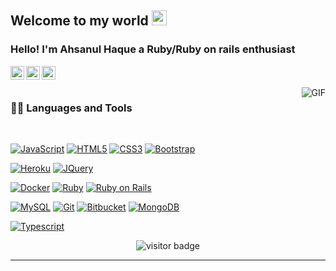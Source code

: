     
## Welcome to my world <img src="https://github.com/TheDudeThatCode/TheDudeThatCode/blob/master/Assets/Earth.gif" width="24px">

### Hello! I'm Ahsanul Haque a Ruby/Ruby on rails enthusiast 


<a href="https://twitter.com/Vikingslord">
  <img align="left" alt="Ahsanul Haque | Twitter" width="22px" src="https://cdn.jsdelivr.net/npm/simple-icons@v3/icons/twitter.svg" />
</a>
<a href="https://www.linkedin.com/in/ahsanul-haque-533235190/">
  <img align="left" alt="Ahsanul Haque" width="22px" src="https://cdn.jsdelivr.net/npm/simple-icons@v3/icons/linkedin.svg" />
</a>
<a href="https://www.facebook.com/haque.ahsanul/">
  <img align="left" alt="Ahsanul Haquei" width="22px" src="https://cdn.jsdelivr.net/npm/simple-icons@v3/icons/facebook.svg" />
</a>

<br />
<br />

  <img align="right" alt="GIF" src="https://media.giphy.com/media/836HiJc7pgzy8iNXCn/giphy.gif" />
  
### 👨‍💻 Languages and Tools

<br />

[![JavaScript](https://img.shields.io/badge/-JavaScript-black?style=flat&logo=javascript&link=https://github.com/BRdhanani)](https://github.com/BRdhanani) 
[![HTML5](https://img.shields.io/badge/-HTML5-E34F26?style=flat&logo=html5&logoColor=white&link=https://github.com/BRdhanani)](https://github.com/BRdhanani) 
[![CSS3](https://img.shields.io/badge/-CSS3-1572B6?style=flat&logo=css3&link=https://github.com/BRdhanani)](https://github.com/BRdhanani) 
[![Bootstrap](https://img.shields.io/badge/-Bootstrap-563D7C?style=flat&logo=bootstrap&link=https://github.com/BRdhanani)](https://github.com/BRdhanani) 

[![Heroku](https://img.shields.io/badge/-Heroku-gray?style=flat&logo=heroku&link=https://github.com/BRdhanani)](https://github.com/BRdhanani) 
[![JQuery](https://img.shields.io/badge/-JQuery-blue?style=flat&logo=jquery&link=https://github.com/BRdhanani)](https://github.com/BRdhanani) 

[![Docker](https://img.shields.io/badge/-Docker-black?style=flat&logo=docker&link=https://github.com/Vikingslord)](https://github.com/Vikingslord) 
[![Ruby](https://img.shields.io/badge/Ruby-CC342D?style=for-the-badge&logo=ruby&logoColor=white)](https://github.com/Vikingslord) 
[![Ruby on Rails](https://img.shields.io/badge/-json-02569B?style=flat&logo=json&link=https://github.com/Vikingslord)](https://github.com/Vikingslord)

[![MySQL](https://img.shields.io/badge/-MySQL-black?style=flat&logo=mysql&link=https://github.com/Vikingslord)](https://github.com/Vikingslord)
[![Git](https://img.shields.io/badge/-Git-black?style=flat&logo=git&link=https://github.com/Vikingslord)](https://github.com/Vikingslord) 
[![Bitbucket](https://img.shields.io/badge/Ruby_on_Rails-CC0000?style=for-the-badge&logo=ruby-on-rails&logoColor=white&link=https://github.com/Vikingslord)](https://github.com/Vikingslord)
[![MongoDB](https://img.shields.io/badge/-MongoDB-FCA121?style=flat&logo=mongodb&link=https://github.com/Vikingslord)](https://gitlab.com/Vikingslord) 

[![Typescript](https://img.shields.io/badge/-TypeScript-white?style=flat&logo=typescript&link=https://github.com/Vikingslord)](https://github.com/Vikingslord)

<p align='center'>
  <img src="https://visitor-badge.glitch.me/badge?page_id=Vikingslord.Vikingslord" alt="visitor badge"/>
</p>

-----
